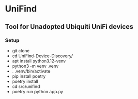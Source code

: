 # UniFind #
## Tool for Unadopted Ubiquiti UniFi devices ##

### Setup ###

* git clone 
* cd UniFind-Device-Discovery/
* apt install python3.12-venv
* python3 -m venv .venv 
* . .venv/bin/activate
* pip install poetry 
* poetry install
* cd src/unifind
* poetry run python app.py
